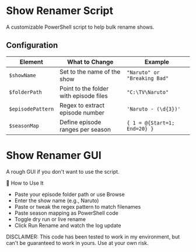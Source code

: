 # Show Renamer Script

A customizable PowerShell script to help bulk rename shows.

## Configuration

| Element | What to Change | Example |
|--------|------|---------|
| `$showName` | Set to the name of the show | `"Naruto" or "Breaking Bad"`
| `$folderPath` | Point to the folder with episode files | `"C:\TV\Naruto"`
| `$episodePattern` | Regex to extract episode number | `'Naruto - (\d{3})'`
| `$seasonMap` | Define episode ranges per season | `{ 1 = @{Start=1; End=20} }` 

# Show Renamer GUI

A rough GUI if you don't want to use the script.

🧠 How to Use It
- Paste your episode folder path or use Browse
- Enter the show name (e.g., Naruto)
- Paste or tweak the regex pattern to match filenames
- Paste season mapping as PowerShell code
- Toggle dry run or live rename
- Click Run Rename and watch the log update

DISCLAIMER:
This code has been tested to work in my environment, but can't be guaranteed to work in yours. Use at your own risk.

